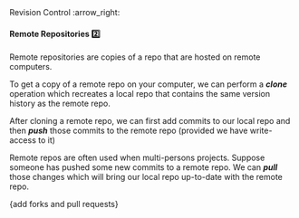 <link rel="stylesheet" href="{{baseUrl}}/css/textbook.css">

<div class="website-content">

<div id="path">Revision Control :arrow_right: </div>

<div id="title">

#### Remote Repositories :two:

</div>

<div id="body">

Remote repositories are copies of a repo that are hosted on remote computers.

To get a copy of a remote repo on your computer, we can perform a **_clone_** operation which recreates a local repo that contains the same version history as the remote repo.

After cloning a remote repo, we can first add commits to our local repo and then **_push_** those commits to the remote repo (provided we have write-access to it)

Remote repos are often used when multi-persons projects. Suppose someone has pushed some new commits to a remote repo. We can **_pull_** those changes which will bring our local repo up-to-date with the remote repo.

{add forks and pull requests}

</div>

<div id="extras">
<div>

</div>

